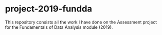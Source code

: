 # project-2019-fundda
This repository consists all the work I have done on the Assessment project for the Fundamentals of Data Analysis module  (2019).
